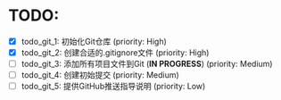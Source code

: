 # TODO:

- [x] todo_git_1: 初始化Git仓库 (priority: High)
- [x] todo_git_2: 创建合适的.gitignore文件 (priority: High)
- [ ] todo_git_3: 添加所有项目文件到Git (**IN PROGRESS**) (priority: Medium)
- [ ] todo_git_4: 创建初始提交 (priority: Medium)
- [ ] todo_git_5: 提供GitHub推送指导说明 (priority: Low)
